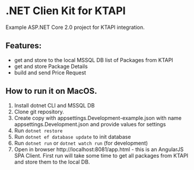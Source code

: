 
# .NET Clien Kit for KTAPI

Example ASP.NET Core 2.0 project for KTAPI integration.

## Features:

- get and store to the local MSSQL DB list of Packages from KTAPI
- get and store Package Details
- build and send Price Request

## How to run it on MacOS.

1. Install dotnet CLI and MSSQL DB
2. Clone git repository.
3. Create copy with appsettings.Development-example.json with name appsettings.Development.json and provide values for settings
4. Run `dotnet restore`
5. Run `dotnet ef database update` to init database
6. Run `dotnet run` or `dotnet watch run` (for development)
7. Open in browser http://localhost:8081/app.html - this is an AngularJS SPA Client. First run will take some time to get all packages from KTAPI and store them to the local DB.